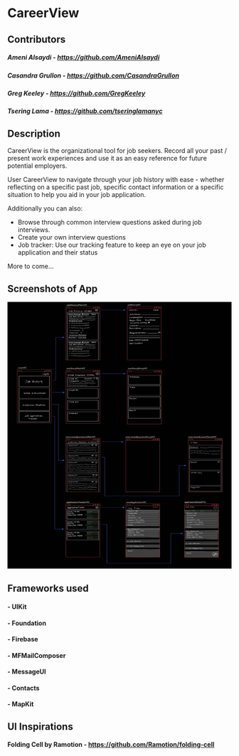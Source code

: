 # CareerView

## Contributors
##### **Ameni Alsaydi** - https://github.com/AmeniAlsaydi
##### **Casandra Grullon** - https://github.com/CasandraGrullon
##### **Greg Keeley** - https://github.com/GregKeeley
##### **Tsering Lama** - https://github.com/tseringlamanyc

## Description
CareerView is the organizational tool for job seekers. Record all your past / present work experiences and use it as an easy reference for future potential employers. 

User CareerView to navigate through your job history with ease - whether reflecting on a specific past job, specific contact information or a specific situation to help you aid in your job application. 

Additionally you can also:
 * Browse through common interview questions asked during job interviews.
 * Create your own interview questions
 * Job tracker: Use our tracking feature to keep an eye on your job application and their status 

More to come...

## Screenshots of App
<img src="Media/Wireframe.jpg" alt="Wireframe" width="600" height="600" />

## Frameworks used
#### - UIKit 
#### - Foundation
#### - Firebase  
#### - MFMailComposer
#### - MessageUI
#### - Contacts
#### - MapKit

## UI Inspirations
#### Folding Cell by Ramotion - https://github.com/Ramotion/folding-cell
